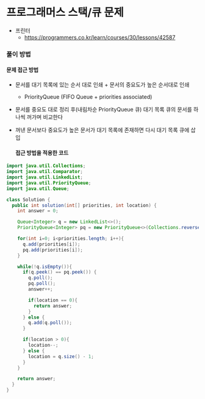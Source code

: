 프로그래머스 스택/큐 문제
=========================

-	프린터
	-	https://programmers.co.kr/learn/courses/30/lessons/42587

### 풀이 방법

#### 문제 접근 방법

-	문서를 대기 목록에 있는 순서 대로 인쇄 + 문서의 중요도가 높은 순서대로 인쇄
	-	PriorityQueue (FIFO Queue + priorities associated)
-	문서를 중요도 대로 정리 후(내림차순 PriorityQueue 큐) 대기 목록 큐의 문서를 하나씩 꺼가며 비교한다
-	꺼낸 문서보다 중요도가 높은 문서가 대기 목록에 존재하면 다시 대기 목록 큐에 삽입

	#### 접근 방법을 적용한 코드

```java
import java.util.Collections;
import java.util.Comparator;
import java.util.LinkedList;
import java.util.PriorityQueue;
import java.util.Queue;

class Solution {
  public int solution(int[] priorities, int location) {
    int answer = 0;

    Queue<Integer> q = new LinkedList<>();
    PriorityQueue<Integer> pq = new PriorityQueue<>(Collections.reverseOrder());

    for(int i=0; i<priorities.length; i++){
      q.add(priorities[i]);
      pq.add(priorities[i]);
    }

    while(!q.isEmpty()){
      if(q.peek() == pq.peek()) {
        q.poll();
        pq.poll();
        answer++;

        if(location == 0){
          return answer;
        }
      } else {
        q.add(q.poll());
      }

      if(location > 0){
        location--;
      } else {
        location = q.size() - 1;
      }
    }

    return answer;
  }
}
```
